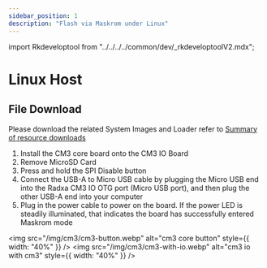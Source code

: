 ```yaml
---
sidebar_position: 1
description: "Flash via Maskrom under Linux"
---
```


import Rkdeveloptool from "../../../../common/dev/\_rkdeveloptoolV2.mdx";

# Linux Host

## File Download

Please download the related System Images and Loader refer to [Summary of resource downloads](../../download)

<Rkdeveloptool model="radxa-cm3-io" release_num="27" desktop="xfce" platform="linux" loader="rk356x_spl_loader_v1.15.113.bin">

<ol>
    <li>Install the CM3 core board onto the CM3 IO Board</li>
    <li>Remove MicroSD Card</li>
    <li>Press and hold the SPI Disable button</li>
    <li>Connect the USB-A to Micro USB cable by plugging the Micro USB end into the Radxa CM3 IO OTG port (Micro USB port), and then plug the other USB-A end into your computer</li>
    <li>Plug in the power cable to power on the board. If the power LED is steadily illuminated, that indicates the board has successfully entered Maskrom mode</li>
</ol>

<img src="/img/cm3/cm3-button.webp" alt="cm3 core button" style={{ width: "40%" }} />
<img src="/img/cm3/cm3-with-io.webp" alt="cm3 io with cm3" style={{ width: "40%" }} />

</Rkdeveloptool>
